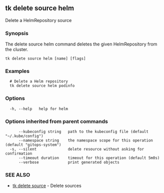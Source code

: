 ## tk delete source helm

Delete a HelmRepository source

### Synopsis

The delete source helm command deletes the given HelmRepository from the cluster.

```
tk delete source helm [name] [flags]
```

### Examples

```
  # Delete a Helm repository
  tk delete source helm podinfo

```

### Options

```
  -h, --help   help for helm
```

### Options inherited from parent commands

```
      --kubeconfig string   path to the kubeconfig file (default "~/.kube/config")
      --namespace string    the namespace scope for this operation (default "gitops-system")
  -s, --silent              delete resource without asking for confirmation
      --timeout duration    timeout for this operation (default 5m0s)
      --verbose             print generated objects
```

### SEE ALSO

* [tk delete source](tk_delete_source.md)	 - Delete sources

